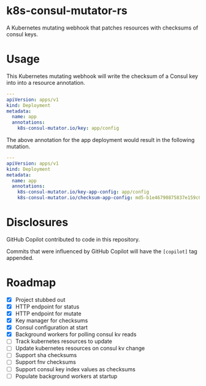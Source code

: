 # k8s-consul-mutator-rs

A Kubernetes mutating webhook that patches resources with checksums of consul keys.

# Usage

This Kubernetes mutating webhook will write the checksum of a Consul key into into a resource annotation.

```yaml
---
apiVersion: apps/v1
kind: Deployment
metadata:
  name: app
  annotations:
    k8s-consul-mutator.io/key: app/config
```

The above annotation for the app deployment would result in the following mutation.

```yaml
---
apiVersion: apps/v1
kind: Deployment
metadata:
  name: app
  annotations:
    k8s-consul-mutator.io/key-app-config: app/config
    k8s-consul-mutator.io/checksum-app-config: md5-b1e46790875837e159c0787bac2e29be
```

# Disclosures

GitHub Copilot contributed to code in this repository.

Commits that were influenced by GitHub Copilot will have the `[copilot]` tag appended.

# Roadmap

- [X] Project stubbed out
- [X] HTTP endpoint for status
- [X] HTTP endpoint for mutate
- [X] Key manager for checksums
- [X] Consul configuration at start
- [X] Background workers for polling consul kv reads
- [ ] Track kubernetes resources to update
- [ ] Update kubernetes resources on consul kv change
- [ ] Support sha checksums
- [ ] Support fnv checksums
- [ ] Support consul key index values as checksums
- [ ] Populate background workers at startup
